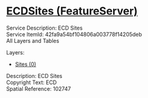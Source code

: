 # [ECDSites (FeatureServer)](https://services1.arcgis.com/k3vhq11XkBNeeOfM/ArcGIS/rest/services/ECDSites/FeatureServer)  

Service Description: ECD Sites  
Service ItemId: 42fa9a54bf104806a003778f14205deb  
All Layers and Tables  

Layers:
* [Sites (0)](https://services1.arcgis.com/k3vhq11XkBNeeOfM/ArcGIS/rest/services/ECDSites/FeatureServer/0)  

Description: ECD Sites  
Copyright Text: ECD  
Spatial Reference: 102747
